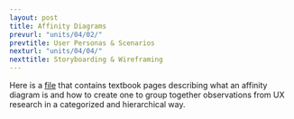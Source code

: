 ```yaml
---
layout: post
title: Affinity Diagrams
prevurl: "units/04/02/"
prevtitle: User Personas & Scenarios
nexturl: "units/04/04/"
nexttitle: Storyboarding & Wireframing
---
```


Here is a [file](https://github.com/mrgrunebaum-hm/mobileapps/blob/master/units/04/Screen%20Shot%202020-11-16%20at%201.28.27%20PM.png?raw=true) that contains textbook pages describing what an affinity diagram is and how to create one to group together observations from UX research in a categorized and hierarchical way.
